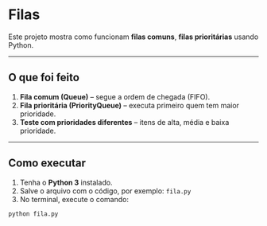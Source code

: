 # Filas 

Este projeto mostra como funcionam **filas comuns**, **filas prioritárias** usando Python.

---

## O que foi feito

1. **Fila comum (Queue)** – segue a ordem de chegada (FIFO).  
2. **Fila prioritária (PriorityQueue)** – executa primeiro quem tem maior prioridade.  
3. **Teste com prioridades diferentes** – itens de alta, média e baixa prioridade.  

---

## Como executar

1. Tenha o **Python 3** instalado.  
2. Salve o arquivo com o código, por exemplo: `fila.py`  
3. No terminal, execute o comando:

```bash
python fila.py
